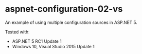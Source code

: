 # aspnet-configuration-02-vs

An example of using multiple configuration sources in ASP.NET 5.

Tested with:

* ASP.NET 5 RC1 Update 1
* Windows 10, Visual Studio 2015 Update 1
